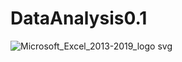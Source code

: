 # DataAnalysis0.1

![Microsoft_Excel_2013-2019_logo svg](https://github.com/TejasRatambe/DataAnalysis0.1/assets/99137410/0b5446cf-8903-4daf-9bb8-6177f31596b8)
